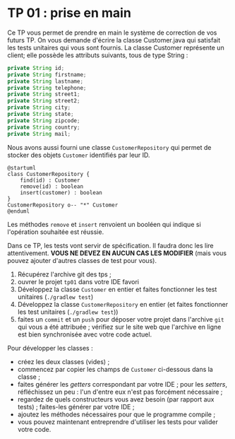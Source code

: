 # TP 01 : prise en main

Ce TP vous permet de prendre en main le système de correction de vos futurs TP. On vous demande d'écrire la classe Customer.java qui satisfait les tests unitaires qui vous sont fournis.
La classe Customer représente un client; elle possède les attributs suivants, tous de type String : 

~~~java
private String id;
private String firstname;
private String lastname;
private String telephone; 
private String street1; 
private String street2; 
private String city; 
private String state; 
private String zipcode; 
private String country; 
private String mail;
~~~

Nous avons aussi fourni une classe `CustomerRepository` qui permet de stocker des objets `Customer` identifiés par leur ID.

~~~plantuml
@startuml
class CustomerRepository {
    find(id) : Customer
    remove(id) : boolean
    insert(customer) : boolean
}
CustomerRepository o-- "*" Customer
@enduml
~~~

Les méthodes `remove` et `insert` renvoient un booléen qui indique si l'opération souhaitée est réussie.

Dans ce TP, les tests vont servir de spécification. Il faudra donc les lire attentivement. **VOUS NE DEVEZ EN AUCUN CAS LES MODIFIER** (mais vous pouvez ajouter d'autres classes de test pour vous).

1. Récupérez l'archive git des tps ;
2. ouvrer le projet `tp01` dans votre IDE favori
3. Développez la classe `Customer` en entier et faites fonctionner les test unitaires (`./gradlew test`)
4. Développez la classe `CustomerRepository` en entier (et faites fonctionner les test unitaires (`./gradlew test`))
5. faites un `commit` et un `push` pour déposer votre projet dans l'archive `git` qui vous a été attribuée ; vérifiez sur le site web que l'archive en ligne est bien synchronisée avec votre code actuel.

Pour développer les classes :

- créez les deux classes (vides) ;
- commencez par copier les champs de `Customer` ci-dessous dans la classe ;
- faites générer les *getters* correspondant par votre IDE ; pour les *setters*, réfléchissez un peu : l'un d'entre eux n'est pas forcément nécessaire ;
- regardez de quels constructeurs vous avez besoin (par rapport aux tests) ; faites-les générer par votre IDE ;
- ajoutez les méthodes nécessaires pour que le programme compile ;
- vous pouvez maintenant entreprendre d'utiliser les tests pour valider votre code.
